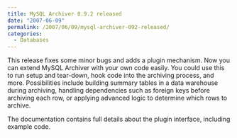 ```yaml
---
title: MySQL Archiver 0.9.2 released
date: "2007-06-09"
permalink: /2007/06/09/mysql-archiver-092-released/
categories:
  - Databases
---
```


This release fixes some minor bugs and adds a plugin mechanism. Now you can extend MySQL Archiver with your own code easily. You could use this to run setup and tear-down, hook code into the archiving process, and more. Possibilities include building summary tables in a data warehouse during archiving, handling dependencies such as foreign keys before archiving each row, or applying advanced logic to determine which rows to archive.

The documentation contains full details about the plugin interface, including example code.
